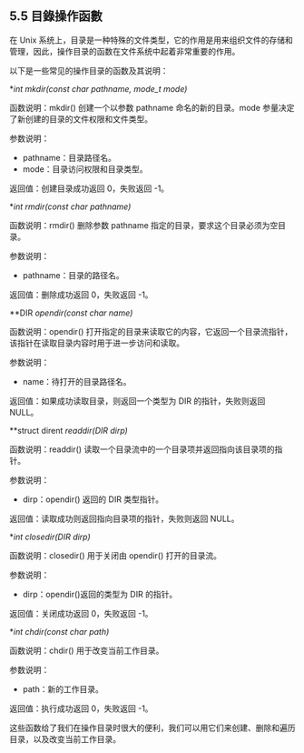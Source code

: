 ## 5.5 目錄操作函數

在 Unix 系统上，目录是一种特殊的文件类型，它的作用是用来组织文件的存储和管理，因此，操作目录的函数在文件系统中起着非常重要的作用。

以下是一些常见的操作目录的函数及其说明：

**int mkdir(const char *pathname, mode_t mode)**

函数说明：mkdir() 创建一个以参数 pathname 命名的新的目录。mode 参量决定了新创建的目录的文件权限和文件类型。

参数说明：
- pathname：目录路径名。
- mode：目录访问权限和目录类型。

返回值：创建目录成功返回 0，失败返回 -1。

**int rmdir(const char *pathname)**

函数说明：rmdir() 删除参数 pathname 指定的目录，要求这个目录必须为空目录。

参数说明：
- pathname：目录的路径名。

返回值：删除成功返回 0，失败返回 -1。

**DIR *opendir(const char *name)**

函数说明：opendir() 打开指定的目录来读取它的内容，它返回一个目录流指针，该指针在读取目录内容时用于进一步访问和读取。

参数说明：
- name：待打开的目录路径名。

返回值：如果成功读取目录，则返回一个类型为 DIR 的指针，失败则返回 NULL。

**struct dirent *readdir(DIR *dirp)**

函数说明：readdir() 读取一个目录流中的一个目录项并返回指向该目录项的指针。

参数说明：
- dirp：opendir() 返回的 DIR 类型指针。

返回值：读取成功则返回指向目录项的指针，失败则返回 NULL。

**int closedir(DIR *dirp)**

函数说明：closedir() 用于关闭由 opendir() 打开的目录流。

参数说明：
- dirp：opendir()返回的类型为 DIR 的指针。

返回值：关闭成功返回 0，失败返回 -1。

**int chdir(const char *path)**

函数说明：chdir() 用于改变当前工作目录。

参数说明：
- path：新的工作目录。

返回值：执行成功返回 0，失败返回 -1。

这些函数给了我们在操作目录时很大的便利，我们可以用它们来创建、删除和遍历目录，以及改变当前工作目录。